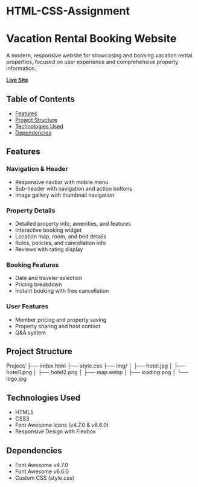 # HTML-CSS-Assignment
# Vacation Rental Booking Website

A modern, responsive website for showcasing and booking vacation rental properties, focused on user experience and comprehensive property information.

**[Live Site](https://vacation-project-layout.netlify.app/)**

## Table of Contents
- [Features](#features)
- [Project Structure](#project-structure)
- [Technologies Used](#technologies-used)
- [Dependencies](#dependencies)

## Features

### Navigation & Header
- Responsive navbar with mobile menu
- Sub-header with navigation and action buttons
- Image gallery with thumbnail navigation

### Property Details
- Detailed property info, amenities, and features
- Interactive booking widget
- Location map, room, and bed details
- Rules, policies, and cancellation info
- Reviews with rating display

### Booking Features
- Date and traveler selection
- Pricing breakdown
- Instant booking with free cancellation

### User Features
- Member pricing and property saving
- Property sharing and host contact
- Q&A system

## Project Structure
 Project/
├── index.html
├── style.css
├── img/
│   ├── hotel.jpg
│   ├── hotel1.png
│   ├── hotel2.png
│   ├── map.webp
│   ├── loading.png
│   └── logo.jpg


## Technologies Used
- HTML5
- CSS3
- Font Awesome Icons (v4.7.0 & v6.6.0)
- Responsive Design with Flexbox

## Dependencies
- Font Awesome v4.7.0
- Font Awesome v6.6.0
- Custom CSS (style.css)
